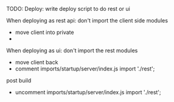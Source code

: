 TODO: Deploy: write deploy script to do rest or ui

When deploying as rest api: don't import the client side modules
- move client into private
-
When deploying as ui: don't import the rest modules
- move client back
- comment imports/startup/server/index.js import './rest';

post build
- uncomment imports/startup/server/index.js import './rest';
